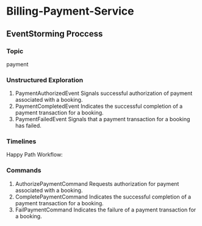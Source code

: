 # Billing-Payment-Service
## EventStorming Proccess
### Topic
payment

### Unstructured Exploration
1. PaymentAuthorizedEvent
Signals successful authorization of payment associated with a booking.
2. PaymentCompletedEvent
Indicates the successful completion of a payment transaction for a booking.
3. PaymentFailedEvent
Signals that a payment transaction for a booking has failed.

### Timelines
Happy Path Workflow:

### Commands
1. AuthorizePaymentCommand
Requests authorization for payment associated with a booking.
2. CompletePaymentCommand
Indicates the successful completion of a payment transaction for a booking.
3. FailPaymentCommand
Indicates the failure of a payment transaction for a booking.


